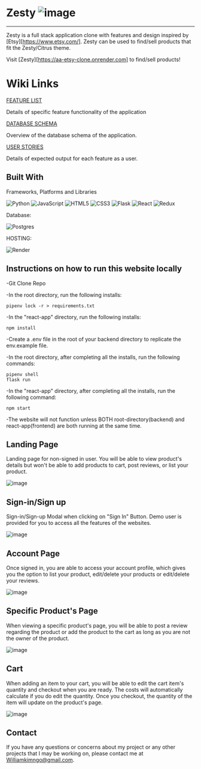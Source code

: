 # Zesty ![image](https://i.imgur.com/764zj91t.jpg)

***

Zesty is a full stack application clone with features and design inspired by [Etsy][https://www.etsy.com/]. Zesty can be used to find/sell products that fit the Zesty/Citrus theme. 

Visit [Zesty][https://aa-etsy-clone.onrender.com] to find/sell products! 

# Wiki Links

[FEATURE LIST](https://github.com/williamkimngo/aa-ETSY-WEBSITE_CLONE/wiki/Features-List)

Details of specific feature functionality of the application

[DATABASE SCHEMA](https://github.com/williamkimngo/aa-ETSY-WEBSITE_CLONE/wiki/Database-Schema)

Overview of the database schema of the application.

[USER STORIES](https://github.com/williamkimngo/aa-ETSY-WEBSITE_CLONE/wiki/User-Stories)

Details of expected output for each feature as a user.

## Built With

Frameworks, Platforms and Libraries

![Python](https://img.shields.io/badge/python-3670A0?style=for-the-badge&logo=python&logoColor=ffdd54)
![JavaScript](https://img.shields.io/badge/javascript-%23323330.svg?style=for-the-badge&logo=javascript&logoColor=%23F7DF1E)
![HTML5](https://img.shields.io/badge/html5-%23E34F26.svg?style=for-the-badge&logo=html5&logoColor=white)
![CSS3](https://img.shields.io/badge/css3-%231572B6.svg?style=for-the-badge&logo=css3&logoColor=white)
![Flask](https://img.shields.io/badge/flask-%23000.svg?style=for-the-badge&logo=flask&logoColor=white)
![React](https://img.shields.io/badge/react-%2320232a.svg?style=for-the-badge&logo=react&logoColor=%2361DAFB)
![Redux](https://img.shields.io/badge/redux-%23593d88.svg?style=for-the-badge&logo=redux&logoColor=white)

Database:

![Postgres](https://img.shields.io/badge/postgres-%23316192.svg?style=for-the-badge&logo=postgresql&logoColor=white)

HOSTING:

![Render](https://img.shields.io/badge/Render-%46E3B7.svg?style=for-the-badge&logo=render&logoColor=white)

## Instructions on how to run this website locally
-Git Clone Repo

-In the root directory, run the following installs:
```
pipenv lock -r > requirements.txt
```

-In the "react-app" directory, run the following installs:
```
npm install
```
-Create a .env file in the root of your backend directory to replicate the env.example file. 

-In the root directory, after completing all the installs, run the following commands:
```
pipenv shell
flask run
```

-In the "react-app" directory, after completing all the installs, run the following command: 
```
npm start
```

-The website will not function unless BOTH root-directory(backend) and react-app(frontend) are both running at the same time. 

## Landing Page

Landing page for non-signed in user. You will be able to view product's details but won't be able to add products to cart, post reviews, or list your product. 

![image](https://i.imgur.com/S1G58rX.png)

## Sign-in/Sign up

Sign-in/Sign-up Modal when clicking on "Sign In" Button. Demo user is provided for you to access all the features of the websites. 

![image](https://i.imgur.com/ze1Ad4N.png)

## Account Page

Once signed in, you are able to access your account profile, which gives you the option to list your product, edit/delete your products or edit/delete your reviews. 

![image](https://i.imgur.com/EYGYj2z.png)

## Specific Product's Page

When viewing a specific product's page, you will be able to post a review regarding the product or add the product to the cart as long as you are not the owner of the product. 

![image](https://i.imgur.com/gPRaIWK.png)

## Cart

When adding an item to your cart, you will be able to edit the cart item's quantity and checkout when you are ready. The costs will automatically calculate if you do edit the quantity. Once you checkout, the quantity of the item will update on the product's page. 

![image](https://i.imgur.com/gwLm7FA.png)

## Contact 

If you have any questions or concerns about my project or any other projects that I may be working on, please contact me at Williamkimngo@gmail.com.

